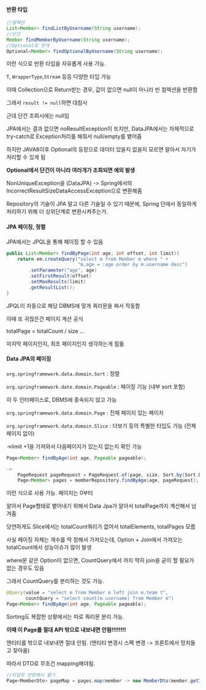 #### 반환 타입

````java
//컬렉션
List<Member> findListByUsername(String username);
//단건
Member findMemberByUsername(String username);
//Optional로 한개
Optional<Member> findOptionalByUsername(String username);
````

이런 식으로 반환 타입을 자유롭게 사용 가능.

`T`, `WrapperType`,`Stream` 등등 다양한 타입 가능



이때 Collection으로 Return받는 경우, 값이 없으면 null이 아니라 빈 컬렉션을 반환함

그래서 `result != null`하면 대참사

근데 단건 조회시에는 null임



JPA에서는 결과 없으면 noResultException이 뜨지만, DataJPA에서는 자체적으로 try-catch로 Exception처리를 해줘서 null/empty를 뱉어줌



하지만 JAVA8이후 Optional의 등장으로 데이터 있을지 없을지 모르면 알아서 자기가 처리할 수 있게 됨



**Optional에서 단건이 아니라 여러개가 조회되면 예외 발생**

NonUniqueException을 (DataJPA) -> Spring에서의 IncorrectResultSizeDataAccessException으로 변환해줌

Repository의 기술이 JPA 말고 다른 기술일 수 있기 때문에, Spring 단에서 동일하게 처리하기 위해 더 상위단계로 변환시켜주는거.



#### JPA 페이징, 정렬

JPA에서는 JPQL을 통해 페이징 할 수 있음

````java
public List<Member> findByPage(int age, int offset, int limit){
    return em.createQuery("select m from Member m where " +
                          "m.age = :age order by m.username desc")
        .setParameter("age", age)
        .setFirstResult(offset)
        .setMaxResults(limit)
        .getResultList();
}
````

JPQL이 자동으로 해당 DBMS에 맞게 쿼리문을 짜서 작동함



이때 또 귀찮은건 페이지 계산 공식

totalPage   = totalCount / size ...

마지막 페이지인지, 최초 페이지인지 생각하는게 힘듦



#### Data JPA의 페이징

`org.springframework.data.domain.Sort` : 정렬

`org.springframework.date.domain.Pageable` : 페이징 기능 (내부 sort 포함)

이 두 인터페이스로, DBMS에 종속되지 않고 가능



`org.springframework.data.domain.Page` : 전체 페이지 있는 페이지

`org.springframework.data.domain.Slice` : 더보기 등의 특별한 타입도 가능 (전체 페이지 없이)

->limit +1을 가져와서 다음페이지가 있는지 없는지 확인 가능



````java
Page<Member> findByAge(int age, Pageable pageable);

-> 
    PageRequest pageRequest = PageRequest.of(page, size, Sort.by(Sort.Direction.DESC, "username"));
    Page<Member> pages = memberRepository.findByAge(age, pageRequest);
````

이런 식으로 사용 가능. 페이지는 0부터

알아서 Page형태로 뱉어내기 위해서 Data Jpa가 알아서 totalPage까지 계산해서 넘겨줌

당연하게도 Slice에서는 totalCount쿼리가 없어서 totalElements, totalPages 모름 



사실 페이징 자체는 개수를 딱 정해서 가져오는데, Option + Join에서 가져오는 totalCount에서 성능이슈가 많이 발생

where문 같은 Option이 없으면, CountQuery에서 까지 딱히 join을 굳이 할 필요가 없는 경우도 있음

그래서 CountQuery를 분리하는 것도 가능.

````java
@Query(value = "select m from Member m left join m.team t",
       countQuery = "select count(m.username) from Member m")
Page<Member> findByAge(int age, Pageable pageable);
````

Sorting도 복잡한 상황에서는 따로 쿼리문 분리 가능.



**이때 이 Page를 절대 API 밖으로 내보내면 안됨!!!!!!!!**

엔티티를 밖으로 내보내면 절대 안됨. (엔티티 변경시 스펙 변경 -> 프론트에서 망치들고 찾아옴)

따라서 DTO로 무조건 mapping해야됨.

````java
//이걸로 반환해서 뱉기
Page<MemberDto> pageMap = pages.map(member -> new MemberDto(member.getId(), member.getUsername(), null));
````


